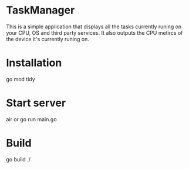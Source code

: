 # TaskManager


This is a simple application that displays all the tasks currently runing 
on your CPU, OS and third party services.
It also outputs the CPU metircs of the device it's currently runing on.
# Installation
go mod tidy 

# Start server 
air 
  or
go run main.go 

# Build
go build ./
